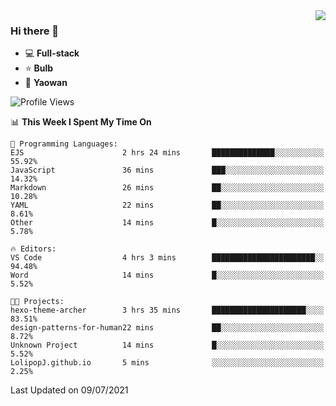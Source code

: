 <img  align="right" src="https://github-readme-stats.vercel.app/api?username=LolipopJ&show_icons=true&count_private=true&hide_title=true&include_all_commits=true&theme=vue">

### Hi there 👋

- :computer: **Full-stack**
- :star: **Bulb**
- :pill: **Yaowan**

<!--START_SECTION:waka-->
![Profile Views](http://img.shields.io/badge/Profile%20Views-1-blue)

📊 **This Week I Spent My Time On** 

```text
💬 Programming Languages: 
EJS                      2 hrs 24 mins       ██████████████░░░░░░░░░░░   55.92% 
JavaScript               36 mins             ███░░░░░░░░░░░░░░░░░░░░░░   14.32% 
Markdown                 26 mins             ██░░░░░░░░░░░░░░░░░░░░░░░   10.28% 
YAML                     22 mins             ██░░░░░░░░░░░░░░░░░░░░░░░   8.61% 
Other                    14 mins             █░░░░░░░░░░░░░░░░░░░░░░░░   5.78%

🔥 Editors: 
VS Code                  4 hrs 3 mins        ███████████████████████░░   94.48% 
Word                     14 mins             █░░░░░░░░░░░░░░░░░░░░░░░░   5.52%

🐱‍💻 Projects: 
hexo-theme-archer        3 hrs 35 mins       █████████████████████░░░░   83.51% 
design-patterns-for-human22 mins             ██░░░░░░░░░░░░░░░░░░░░░░░   8.72% 
Unknown Project          14 mins             █░░░░░░░░░░░░░░░░░░░░░░░░   5.52% 
LolipopJ.github.io       5 mins              ░░░░░░░░░░░░░░░░░░░░░░░░░   2.25%

```


 Last Updated on 09/07/2021
<!--END_SECTION:waka-->
